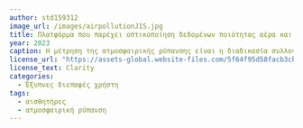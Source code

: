 ```yaml
---
author: std159312
image_url: /images/airpollutionJ1S.jpg
title: Πλατφόρμα που παρέχει οπτικοποίηση δεδομένων ποιότητας αέρα και τη διαχείριση δικτύου αισθητήρων.
year: 2023
caption: Η μέτρηση της ατμοσφαιρικής ρύπανσης είναι η διαδικασία συλλογής και μέτρησης των συστατικών της ατμοσφαιρικής ρύπανσης , ιδίως των αερίων και των σωματιδίων . Οι παλαιότερες συσκευές που χρησιμοποιήθηκαν για τη μέτρηση της ρύπανσης περιλαμβάνουν βροχόμετρα, χάρτες Ringelmann για τη μέτρηση καπνού και απλούς συλλέκτες αιθάλης και σκόνης γνωστούς ως μετρητές κατάθεσης .Η σύγχρονη μέτρηση της ατμοσφαιρικής ρύπανσης είναι σε μεγάλο βαθμό αυτοματοποιημένη και πραγματοποιείται χρησιμοποιώντας πολλές διαφορετικές συσκευές και τεχνικές.Το Clarity Dashboard καθιστά τα δεδομένα ποιότητας αέρα προσβάσιμα, λειτουργικά και εύκολα κατανοητά. Η φιλική προς τον χρήστη πλατφόρμα  βασίζεται σε σύννεφο οπτικοποιεί μετρήσεις αισθητήρων ατμοσφαιρικής ρύπανσης σε πραγματικό χρόνο για λήψη κρίσιμων αποφάσεων και σας παρέχει όλα τα εργαλεία που χρειάζεστε για να διαχειριστείτε το δίκτυο αισθητήρων ποιότητας αέρα.
license_url: "https://assets-global.website-files.com/5f64f95d58facb3cb9ddca5b/651c97a520b0eee0d8dd1996_Air%20Quality%20Snapshot.webp" 
license_text: Clarity
categories:
  - Έξυπνες διεπαφές χρήστη
tags:
  - αισθητήρες
  - ατμοσφαιρική ρύπανση 
---
```

